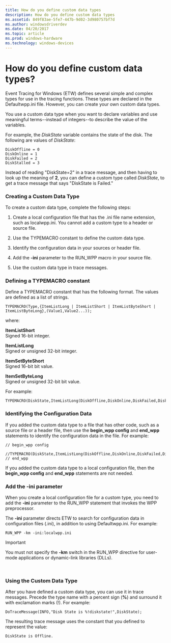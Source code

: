 ```yaml
---
title: How do you define custom data types
description: How do you define custom data types
ms.assetid: 849f83ae-5fe7-447b-9d02-3d980757bf7d
ms.author: windowsdriverdev
ms.date: 04/20/2017
ms.topic: article
ms.prod: windows-hardware
ms.technology: windows-devices
---
```


# How do you define custom data types?


Event Tracing for Windows (ETW) defines several simple and complex types for use in the tracing functions. These types are declared in the Defaultwpp.ini file. However, you can create your own custom data types.

You use a custom data type when you want to declare variables and use meaningful terms--instead of integers--to describe the value of the variables.

For example, the *DiskState* variable contains the state of the disk. The following are values of *DiskState*:

```
DiskOffline = 0
DiskOnline = 1
DiskFailed = 2
DiskStalled = 3
```

Instead of reading "DiskState=2" in a trace message, and then having to look up the meaning of **2**, you can define a custom type called *DiskState*, to get a trace message that says "DiskState is Failed."

### <span id="creating_a_custom_data_type"></span><span id="CREATING_A_CUSTOM_DATA_TYPE"></span>Creating a Custom Data Type

To create a custom data type, complete the following steps:

1.  Create a local configuration file that has the .ini file name extension, such as localwpp.ini. You cannot add a custom type to a header or source file.

2.  Use the TYPEMACRO constant to define the custom data type.

3.  Identify the configuration data in your sources or header file.

4.  Add the **-ini** parameter to the RUN\_WPP macro in your source file.

5.  Use the custom data type in trace messages.

### <span id="defining_a_typemacro_constant"></span><span id="DEFINING_A_TYPEMACRO_CONSTANT"></span>Defining a TYPEMACRO constant

Define a TYPEMACRO constant that has the following format. The values are defined as a list of strings.

```
TYPEMACRO(Type,{ItemListLong | ItemListShort | ItemListByteShort | ItemListByteLong},(Value1,Value2...));
```

where:

<span id="ItemListShort"></span><span id="itemlistshort"></span><span id="ITEMLISTSHORT"></span>**ItemListShort**  
Signed 16-bit integer.

<span id="ItemListLong"></span><span id="itemlistlong"></span><span id="ITEMLISTLONG"></span>**ItemListLong**  
Signed or unsigned 32-bit integer.

<span id="ItemSetByteShort"></span><span id="itemsetbyteshort"></span><span id="ITEMSETBYTESHORT"></span>**ItemSetByteShort**  
Signed 16-bit bit value.

<span id="ItemSetByteLong"></span><span id="itemsetbytelong"></span><span id="ITEMSETBYTELONG"></span>**ItemSetByteLong**  
Signed or unsigned 32-bit bit value.

For example:

```
TYPEMACRO(DiskState,ItemListLong(DiskOffline,DiskOnline,DiskFailed,DiskStalled));
```

### <span id="identifying_the_configuration_data"></span><span id="IDENTIFYING_THE_CONFIGURATION_DATA"></span>Identifying the Configuration Data

If you added the custom data type to a file that has other code, such as a source file or a header file, then use the **begin\_wpp config** and **end\_wpp** statements to identify the configuration data in the file. For example:

```
// begin_wpp config
    //TYPEMACRO(DiskState,ItemListLong(DiskOffline,DiskOnline,DiskFailed,DiskStalled));
// end_wpp
```

If you added the custom data type to a local configuration file, then the **begin\_wpp config** and **end\_wpp** statements are not needed.

### <span id="add_the__ini_parameter"></span><span id="ADD_THE__INI_PARAMETER"></span>Add the -ini parameter

When you create a local configuration file for a custom type, you need to add the **-ini** parameter to the RUN\_WPP statement that invokes the WPP preprocessor.

The **-ini** parameter directs ETW to search for configuration data in configuration files (.ini), in addition to using Defaultwpp.ini. For example:

```
RUN_WPP -km -ini:localwpp.ini
```

> [!IMPORTANT]
> You must not specify the **-km** switch in the RUN\_WPP directive for user-mode applications or dynamic-link libraries (DLLs).

 

### <span id="using_the_custom_data_type"></span><span id="USING_THE_CUSTOM_DATA_TYPE"></span>Using the Custom Data Type

After you have defined a custom data type, you can use it in trace messages. Precede the type name with a percent sign (**%**) and surround it with exclamation marks (!). For example:

```
DoTraceMessage(INFO,"Disk State is %!diskstate!",DiskState); 
```

The resulting trace message uses the constant that you defined to represent the value:

```
DiskState is Offline.
```
